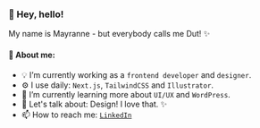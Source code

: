 <h3>👋 Hey, hello!</h3>
My name is Mayranne - but everybody calls me Dut! ✨  



<h4>💖 About me:</h4>

- 💡 I’m currently working as a `frontend developer` and `designer`.
- ⚙️ I use daily: `Next.js`, `TailwindCSS` and `Illustrator`.  
- 🌱 I’m currently learning more about `UI/UX` and `WordPress`.
- 💬 Let's talk about: Design! I love that. ✨
- 📫 How to reach me: <a href="https://www.linkedin.com/in/mayranne/">` LinkedIn `</a>




<!--
<h4>👩🏻‍💻 My portfolio: <a href="https://www.dut.dev/"> dut.dev </a></h4>
Here are some ideas to get you started:
- ⚙️ I use daily: .html, .css, .psd 
- 🔭 I’m currently working on ...
- 🌱 I’m currently learning ...
- 👯 I’m looking to collaborate on ...
- 🤔 I’m looking for help with ...
- 💬 Ask me about ...
- 📫 How to reach me: ...
- 😄 Pronouns: ...
- ⚡ Fun fact: ...
-->
